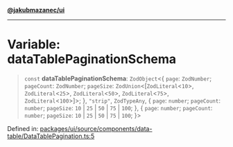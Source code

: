 [**@jakubmazanec/ui**](../README.md)

---

# Variable: dataTablePaginationSchema

> `const` **dataTablePaginationSchema**: `ZodObject`\<\{ `page`: `ZodNumber`; `pageCount`:
> `ZodNumber`; `pageSize`: `ZodUnion`\<\[`ZodLiteral`\<`10`\>, `ZodLiteral`\<`25`\>,
> `ZodLiteral`\<`50`\>, `ZodLiteral`\<`75`\>, `ZodLiteral`\<`100`\>\]\>; \}, `"strip"`,
> `ZodTypeAny`, \{ `page`: `number`; `pageCount`: `number`; `pageSize`: `10` \| `25` \| `50` \| `75`
> \| `100`; \}, \{ `page`: `number`; `pageCount`: `number`; `pageSize`: `10` \| `25` \| `50` \| `75`
> \| `100`; \}\>

Defined in:
[packages/ui/source/components/data-table/DataTablePagination.ts:5](https://github.com/jakubmazanec/tools/blob/a1a5edf56256b0aa4e209cc73bc7a07f5d7fc236/packages/ui/source/components/data-table/DataTablePagination.ts#L5)
